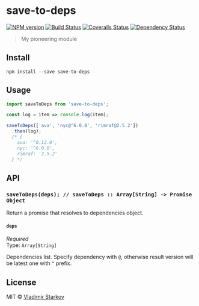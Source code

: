 # save-to-deps

[![NPM version][npm-image]][npm-url]
[![Build Status][travis-image]][travis-url]
[![Coveralls Status][coveralls-image]][coveralls-url]
[![Dependency Status][depstat-image]][depstat-url]

> My pioneering module

## Install

    npm install --save save-to-deps

## Usage

```js
import saveToDeps from 'save-to-deps';

const log = item => console.log(item);

saveToDeps(['ava', 'nyc@^6.0.0', 'rimraf@2.5.2'])
  .then(log);
  /* {
    ava: '^0.12.0',
    nyc: '^6.0.0',
    rimraf: '2.5.2'
  } */
```

## API

### `saveToDeps(deps); // saveToDeps :: Array[String] -> Promise Object`

Return a promise that resolves to dependencies object.

#### `deps`

*Required*  
Type: `Array[String]`

Dependencies list. Specify dependency with `@`, otherwise result version will be latest one with `^` prefix.


## License

MIT © [Vladimir Starkov](https://iamstarkov.com)

[npm-url]: https://npmjs.org/package/save-to-deps
[npm-image]: https://img.shields.io/npm/v/save-to-deps.svg?style=flat-square

[travis-url]: https://travis-ci.org/iamstarkov/save-to-deps
[travis-image]: https://img.shields.io/travis/iamstarkov/save-to-deps.svg?style=flat-square

[coveralls-url]: https://coveralls.io/r/iamstarkov/save-to-deps
[coveralls-image]: https://img.shields.io/coveralls/iamstarkov/save-to-deps.svg?style=flat-square

[depstat-url]: https://david-dm.org/iamstarkov/save-to-deps
[depstat-image]: https://david-dm.org/iamstarkov/save-to-deps.svg?style=flat-square
